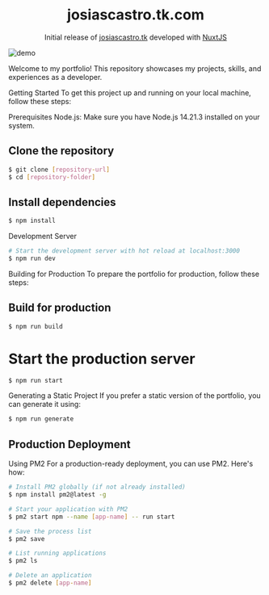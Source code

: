 <h1 align="center">
  josiascastro.tk.com
</h1>
<p align="center">
  Initial release of <a href="https://josiascastro.tk" target="_blank">josiascastro.tk</a> developed with <a href="https://nuxtjs.org/" target="_blank">NuxtJS</a></a>
</p>

![demo](https://raw.githubusercontent.com/iJosiasCastro/old-portfolio/main/demo/josiascastro.tk_en.png)

Welcome to my portfolio! This repository showcases my projects, skills, and experiences as a developer.

Getting Started
To get this project up and running on your local machine, follow these steps:

Prerequisites
Node.js: Make sure you have Node.js 14.21.3 installed on your system.

## Clone the repository
```bash
$ git clone [repository-url]
$ cd [repository-folder]
```
## Install dependencies
```bash
$ npm install
```
Development Server

```bash
# Start the development server with hot reload at localhost:3000
$ npm run dev
```
Building for Production
To prepare the portfolio for production, follow these steps:

## Build for production
```bash
$ npm run build
```
# Start the production server
```bash
$ npm run start
```
Generating a Static Project
If you prefer a static version of the portfolio, you can generate it using:

```bash
$ npm run generate
```

## Production Deployment
Using PM2
For a production-ready deployment, you can use PM2. Here's how:
```bash
# Install PM2 globally (if not already installed)
$ npm install pm2@latest -g

# Start your application with PM2
$ pm2 start npm --name [app-name] -- run start

# Save the process list
$ pm2 save

# List running applications
$ pm2 ls

# Delete an application
$ pm2 delete [app-name]
```
